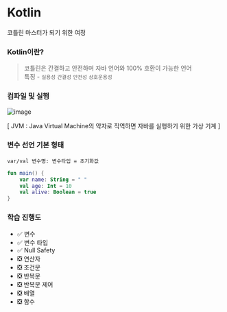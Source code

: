 # Kotlin
코틀린 마스터가 되기 위한 여정

### Kotlin이란?
> 코틀린은 간결하고 안전하며 자바 언어와 100% 호환이 가능한 언어  
특징 - `실용성` `간결성` `안전성` `상호운용성`

### 컴파일 및 실행

![image](https://github.com/miraexhoi/kotlin/assets/109408165/5c278067-2128-476a-99e0-b8bedf627008)

  
[ JVM : Java Virtual Machine의 약자로 직역하면 자바를 실행하기 위한 가상 기계 ]

### 변수 선언 기본 형태
`var/val 변수명: 변수타입 = 초기화값`
```kotlin
fun main() {
    var name: String = " "
    val age: Int = 10
    val alive: Boolean = true
}
```

### 학습 진행도
- ✅ 변수
- ✅ 변수 타입
- ✅ Null Safety
- ❎ 연산자
- ❎ 조건문
- ❎ 반복문
- ❎ 반복문 제어
- ❎ 배열
- ❎ 함수
